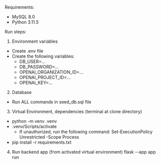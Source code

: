 Requirements:
- MySQL 8.0
- Python 3.11.5

Run steps:
1. Environment variables
- Create .env file
- Create the following variables:
  + DB_USER=...
  + DB_PASSWORD=...
  + OPENAI_ORGANIZATION_ID=...
  + OPENAI_PROJECT_ID=...
  + OPENAI_KEY=...

2. Database
- Run ALL commands in seed_db.sql file

3. Virtual Environment, dependencies (terminal at clone directory)
- python -m venv .venv
- .venv/Scripts/activate
   + If unauthorized, run the following command: Set-ExecutionPolicy Unrestricted -Scope Process
- pip install -r requirements.txt

4. Run backend app (from activated virtual environment)
flask --app app run
